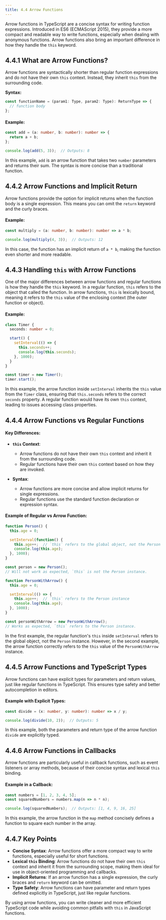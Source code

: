 ```yaml
---
title: 4.4 Arrow Functions
---
```


Arrow functions in TypeScript are a concise syntax for writing function expressions. Introduced in ES6 (ECMAScript 2015), they provide a more compact and readable way to write functions, especially when dealing with anonymous functions. Arrow functions also bring an important difference in how they handle the `this` keyword.

## 4.4.1 What are Arrow Functions?

Arrow functions are syntactically shorter than regular function expressions and do not have their own `this` context. Instead, they inherit `this` from the surrounding code.

**Syntax:**
```typescript
const functionName = (param1: Type, param2: Type): ReturnType => {
  // function body
};
```

#### Example:
```typescript
const add = (a: number, b: number): number => {
  return a + b;
};

console.log(add(5, 3));  // Outputs: 8
```

In this example, `add` is an arrow function that takes two `number` parameters and returns their sum. The syntax is more concise than a traditional function.

## 4.4.2 Arrow Functions and Implicit Return

Arrow functions provide the option for implicit returns when the function body is a single expression. This means you can omit the `return` keyword and the curly braces.

#### Example:
```typescript
const multiply = (a: number, b: number): number => a * b;

console.log(multiply(4, 3));  // Outputs: 12
```

In this case, the function has an implicit return of `a * b`, making the function even shorter and more readable.

## 4.4.3 Handling `this` with Arrow Functions

One of the major differences between arrow functions and regular functions is how they handle the `this` keyword. In a regular function, `this` refers to the object that called the function. In arrow functions, `this` is lexically bound, meaning it refers to the `this` value of the enclosing context (the outer function or object).

#### Example:
```typescript
class Timer {
  seconds: number = 0;

  start() {
    setInterval(() => {
      this.seconds++;
      console.log(this.seconds);
    }, 1000);
  }
}

const timer = new Timer();
timer.start();
```

In this example, the arrow function inside `setInterval` inherits the `this` value from the `Timer` class, ensuring that `this.seconds` refers to the correct `seconds` property. A regular function would have its own `this` context, leading to issues accessing class properties.

## 4.4.4 Arrow Functions vs Regular Functions

#### Key Differences:

- **`this` Context**: 
  - Arrow functions do not have their own `this` context and inherit it from the surrounding code.
  - Regular functions have their own `this` context based on how they are invoked.
  
- **Syntax**: 
  - Arrow functions are more concise and allow implicit returns for single expressions.
  - Regular functions use the standard function declaration or expression syntax.

#### Example of Regular vs Arrow Function:
```typescript
function Person() {
  this.age = 0;

  setInterval(function() {
    this.age++;  // `this` refers to the global object, not the Person instance
    console.log(this.age);
  }, 1000);
}

const person = new Person();
// Will not work as expected, `this` is not the Person instance.

function PersonWithArrow() {
  this.age = 0;

  setInterval(() => {
    this.age++;  // `this` refers to the Person instance
    console.log(this.age);
  }, 1000);
}

const personWithArrow = new PersonWithArrow();
// Works as expected, `this` refers to the Person instance.
```

In the first example, the regular function's `this` inside `setInterval` refers to the global object, not the `Person` instance. However, in the second example, the arrow function correctly refers to the `this` value of the `PersonWithArrow` instance.

## 4.4.5 Arrow Functions and TypeScript Types

Arrow functions can have explicit types for parameters and return values, just like regular functions in TypeScript. This ensures type safety and better autocompletion in editors.

#### Example with Explicit Types:
```typescript
const divide = (x: number, y: number): number => x / y;

console.log(divide(10, 2));  // Outputs: 5
```

In this example, both the parameters and return type of the arrow function `divide` are explicitly typed.

## 4.4.6 Arrow Functions in Callbacks

Arrow functions are particularly useful in callback functions, such as event listeners or array methods, because of their concise syntax and lexical `this` binding.

#### Example in a Callback:
```typescript
const numbers = [1, 2, 3, 4, 5];
const squaredNumbers = numbers.map(n => n * n);

console.log(squaredNumbers);  // Outputs: [1, 4, 9, 16, 25]
```

In this example, the arrow function in the `map` method concisely defines a function to square each number in the array.

## 4.4.7 Key Points

- **Concise Syntax**: Arrow functions offer a more compact way to write functions, especially useful for short functions.
- **Lexical `this` Binding**: Arrow functions do not have their own `this` context and inherit it from the surrounding scope, making them ideal for use in object-oriented programming and callbacks.
- **Implicit Returns**: If an arrow function has a single expression, the curly braces and `return` keyword can be omitted.
- **Type Safety**: Arrow functions can have parameter and return types defined explicitly in TypeScript, just like regular functions.

By using arrow functions, you can write cleaner and more efficient TypeScript code while avoiding common pitfalls with `this` in JavaScript functions.